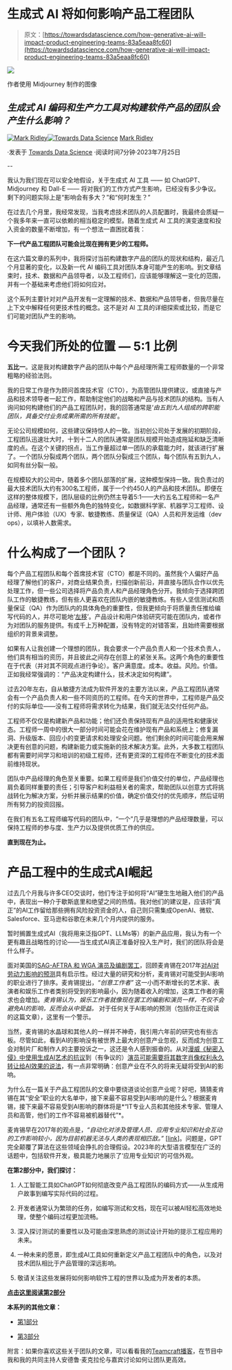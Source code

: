 # 生成式 AI 将如何影响产品工程团队

> 原文：[https://towardsdatascience.com/how-generative-ai-will-impact-product-engineering-teams-83a5eaa8fc60](https://towardsdatascience.com/how-generative-ai-will-impact-product-engineering-teams-83a5eaa8fc60)

![](../Images/ffe7429467140650f3b6332e80bc863c.png)

作者使用 Midjourney 制作的图像

## *生成式 AI 编码和生产力工具对构建软件产品的团队会产生什么影响？*

[](https://mark-ridley.medium.com/?source=post_page-----83a5eaa8fc60--------------------------------)[![Mark Ridley](../Images/b7331b7e94c2500040bb55b462d0f6b6.png)](https://mark-ridley.medium.com/?source=post_page-----83a5eaa8fc60--------------------------------)[](https://towardsdatascience.com/?source=post_page-----83a5eaa8fc60--------------------------------)[![Towards Data Science](../Images/a6ff2676ffcc0c7aad8aaf1d79379785.png)](https://towardsdatascience.com/?source=post_page-----83a5eaa8fc60--------------------------------) [Mark Ridley](https://mark-ridley.medium.com/?source=post_page-----83a5eaa8fc60--------------------------------)

·发表于 [Towards Data Science](https://towardsdatascience.com/?source=post_page-----83a5eaa8fc60--------------------------------) ·阅读时间7分钟·2023年7月25日

--

我认为我们现在可以安全地假设，关于生成式 AI 工具 —— 如 ChatGPT、Midjourney 和 Dall-E —— 将对我们的工作方式产生影响，已经没有多少争议。剩下的问题实际上是“影响会有多大？”和“何时发生？”

在过去几个月里，我经常发现，当我考虑技术团队的人员配置时，我最终会质疑一个我多年来一直可以依赖的相当稳定的模型。随着生成式 AI 工具的演变速度和投入资金的数量不断增加，有一个想法一直困扰着我：

**下一代产品工程团队可能会比现在拥有更少的工程师。**

在这六篇文章的系列中，我将探讨当前构建数字产品的团队的现状和结构，最近几个月显著的变化，以及新一代 AI 编码工具对团队本身可能产生的影响。到文章结束时，技术、数据和产品领导者，以及工程师们，应该能够理解这一变化的范围，并有一个基础来考虑他们将如何应对。

这个系列主要针对对产品开发有一定理解的技术、数据和产品领导者，但我尽量在上下文中解释任何更技术性的概念。这不是对 AI 工具的详细探索或比较，而是它们可能对团队产生的影响。

# 今天我们所处的位置 — 5:1 比例

**五比一**。这是我对构建数字产品的团队中每个产品经理所需工程师数量的一个非常粗略的经验法则。

我的日常工作是作为顾问首席技术官（CTO），为高管团队提供建议，或直接与产品和技术领导者一起工作，帮助制定他们的战略和产品与技术团队的结构。当有人询问如何构建他们的产品工程团队时，我的回答通常是‘*由五到九人组成的跨职能团队，具备交付业务成果所需的所有技能*’。

无论公司规模如何，这些建议保持惊人的一致。当初创公司处于发展的初期阶段，工程团队迅速壮大时，十到十二人的团队通常是团队规模开始造成拖延和缺乏清晰度的点。在这个关键的拐点，当工作量超过单一团队的承载能力时，就该进行扩展了。一个团队分裂成两个团队，两个团队分裂成三个团队，每个团队有五到九人，如同有丝分裂一般。

在规模较大的公司中，随着多个团队部落的扩展，这种模型保持一致。我负责过的最大技术团队大约有300名工程师，属于一个约450人的产品和技术团队。即便在这样的整体规模下，团队层级的比例仍然主导着5:1——大约五名工程师和一名产品经理，通常还有一些额外角色的独特变化，如数据科学家、机器学习工程师、设计师、用户体验（UX）专家、敏捷教练、质量保证（QA）人员和开发运维（dev ops），以填补人数需求。

# 什么构成了一个团队？

每个产品工程团队和每个首席技术官（CTO）都是不同的。虽然我个人偏好产品经理了解他们的客户，对商业结果负责，扫描创新前沿，并直接与团队合作以优先处理工作，但一些公司选择将产品负责人和产品经理角色分开。我倾向于选择跨团队工作的敏捷教练，但有些人更喜欢在团队内嵌的敏捷教练。有些人坚信测试和质量保证（QA）作为团队内的具体角色的重要性，但我更倾向于将质量责任推给编写代码的人，并尽可能地‘[左移](https://www.atlassian.com/blog/software-teams/5-tips-for-shifting-left-in-continuous-testing)’。产品设计和用户体验研究可能在团队内，或者作为对团队的服务提供。有成千上万种配置，没有特定的对错答案，且始终需要根据组织的背景来调整。

如果有人让我创建一个理想的团队，我会要求一个产品负责人和一个技术负责人，他们具有相当的资历，并且彼此之间存在创意上的紧张关系。这两个角色的重要性在于代表（并对其不同观点进行争论）。客户满意度。成本。收益。风险。价值。正如我经常强调的：“产品决定构建什么，技术决定如何构建”。

过去20年左右，自从敏捷方法成为软件开发的主要方法以来，产品工程团队通常会有一个产品负责人和一些不同资历的工程师。在今天的世界中，工程师是产品交付的实际单位——没有工程师将需求转化为结果，我们就无法交付任何产品。

工程师不仅仅是构建新产品和功能；他们还负责保持现有产品的适用性和健康状态。工程师一周中的很大一部分时间可能会花在维护现有产品和系统上；修复漏洞、升级版本、回应小的变更请求和处理安全问题。他们剩余的时间可能会用来解决更有创意的问题，构建新能力或实施新的技术解决方案。此外，大多数工程团队都有需要时间学习和培训的初级工程师，还有更资深的工程师在不断变化的技术面前维持现状。

团队中产品经理的角色至关重要。如果工程师是我们价值交付的单位，产品经理也肩负着同样重要的责任；引导客户和利益相关者的需求，帮助团队以创意方式将挑战转化为解决方案，分析并展示结果的价值，确定价值交付的优先顺序，然后证明所有努力的投资回报。

在我们有五名工程师编写代码的团队中，“一个”几乎是理想的产品经理数量，可以保持工程师的参与度、生产力以及提供优质工作的供应。

**直到现在为止。**

# 产品工程中的生成式AI崛起

过去几个月我与许多CEO交谈时，他们专注于如何将“AI”硬生生地融入他们的产品中，表现出一种介于歇斯底里和绝望之间的热情。我对他们的建议是，应该将“真正”的AI工作留给那些拥有风险投资资金的人，自己则只需集成OpenAI、微软、Salesforce、亚马逊和谷歌在未来几个月内提供的服务。

暂时搁置生成式AI（我将用来泛指GPT、LLMs等）的新产品应用，我认为有一个更有趣且战略性的讨论——当生成式AI真正准备好投入生产时，我们的团队将会是什么样子。

面对美国的[SAG-AFTRA 和 WGA 演员及编剧罢工](https://www.latimes.com/entertainment-arts/business/story/2023-07-18/sag-aftra-strike-bob-iger-fran-drescher-barry-diller-david-zaslav-revolution)，回顾麦肯锡在2017年[对AI对劳动力影响的预测](https://www.mckinsey.com/featured-insights/future-of-work/jobs-lost-jobs-gained-what-the-future-of-work-will-mean-for-jobs-skills-and-wages)具有启示性。经过大量的研究和分析，麦肯锡对可能受到AI影响的职业进行了排序。麦肯锡提出，*“创意工作者”* 这一小而不断增长的艺术家、表演者和娱乐工作者类别将受到的影响最小，因为随着收入的增加，这类工作者的需求也会增加。*麦肯锡认为，娱乐工作者就像现在罢工的编剧和演员一样，不仅不会避免AI的影响，反而会从中受益。* 对于任何关于AI影响的预测（包括你正在阅读的这篇文章），这里有一个警示。

当然，麦肯锡的水晶球和其他人的一样并不神奇，我引用六年前的研究也有些古板。尽管如此，看到AI的影响没有被世界上最大的创意产业忽视，反而成为创意工会对制片厂和制作人的主要投诉之一，这还是令人感到振奋的。从对[漫威《秘密入侵》中使用生成AI艺术的抗议](https://www.polygon.com/23767640/ai-mcu-secret-invasion-opening-credits)到（有争议的）[演员可能需要将其数字肖像权利永久转让给AI效果的说法](https://www.theverge.com/2023/7/13/23794224/sag-aftra-actors-strike-ai-image-rights)，有一点非常明确：创意产业在不久的将来无疑将受到AI的影响。

为什么在一篇关于产品工程团队的文章中要绕道谈论创意产业呢？好吧，猜猜麦肯锡在其“安全”职业的大名单中，接下来最不容易受到AI影响的是什么？根据麦肯锡，接下来最不容易受到AI影响的群体将是*“IT专业人员和其他技术专家、管理人员和高管，他们的工作不容易被机器替代”*。

麦肯锡早在2017年的观点是，*“自动化对涉及管理人员、应用专业知识和社会互动的工作影响较小，因为目前机器无法与人类的表现相匹敌。”* [[link](https://www.mckinsey.com/featured-insights/future-of-work/jobs-lost-jobs-gained-what-the-future-of-work-will-mean-for-jobs-skills-and-wages)]。问题是，GPT完全颠覆了算法在这些领域会挣扎的合理假设。2023年的大型语言模型在广泛的话题中，包括软件开发，极具能力地展示了‘应用专业知识’的可信外观。

**在第2部分中，我们探讨：**

1.  人工智能工具如ChatGPT如何彻底改变产品工程团队的编码方式——从生成用户故事到编写实际代码的过程。

1.  开发者通常认为繁琐的任务，如编写测试和文档，现在可以被AI轻松高效地处理，使整个编码过程更加流畅。

1.  深入探讨测试的重要性以及可能由深思熟虑的测试设计开始的提示工程应用的未来。

1.  一种未来的愿景，即生成AI工具如何重新定义产品工程团队中的角色，以及对技术团队相比于产品管理的深远影响。

1.  敬请关注这些发展将如何影响软件工程的世界以及成为开发者的本质。

[**点击这里阅读第2部分**](https://medium.com/@mark-ridley/the-proliferation-of-generative-ai-coding-tools-and-how-product-engineering-teams-will-use-them-48787ebfcaaa)

**本系列的其他文章：**

+   [第1部分](https://mark-ridley.medium.com/how-generative-ai-will-impact-product-engineering-teams-83a5eaa8fc60)

+   [第3部分](https://mark-ridley.medium.com/if-engineers-start-to-use-ai-coding-tools-what-happens-to-our-product-teams-acd55fb273dd)

附言：如果你喜欢这些关于团队的文章，可以看看我的[Teamcraft播客](https://www.teamcraft.uk/)，在节目中我和我的共同主持人安德鲁·麦克拉伦与嘉宾讨论如何让团队更高效。
